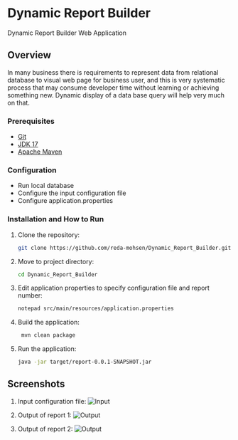 # Dynamic Report Builder
Dynamic Report Builder Web Application

## Overview
In many business there is requirements to represent data from relational database to visual web page 
for business user, and this is very systematic process that may consume developer time without learning 
or achieving something new. Dynamic display of a data base query will help very much on that.

### Prerequisites
- [Git](https://git-scm.com/downloads)
- [JDK 17](https://www.oracle.com/java/technologies/javase/jdk17-archive-downloads.html)
- [Apache Maven](https://maven.apache.org/download.cgi?.)

### Configuration
- Run local database
- Configure the input configuration file
- Configure application.properties

### Installation and How to Run
1. Clone the repository:
    ```bash
    git clone https://github.com/reda-mohsen/Dynamic_Report_Builder.git
    ```
2. Move to project directory:
    ```bash
    cd Dynamic_Report_Builder
    ```
3. Edit application properties to specify configuration file and report number:
    ```bash
    notepad src/main/resources/application.properties
    ```
4. Build the application:
   ```bash
    mvn clean package
    ```
4. Run the application:
   ```bash
   java -jar target/report-0.0.1-SNAPSHOT.jar
    ```

## Screenshots
1. Input configuration file:
![Input](assets/input_file.png)

2. Output of report 1:
![Output](assets/output_report_1.png)

3. Output of report 2:
![Output](assets/output_report_2.png)

